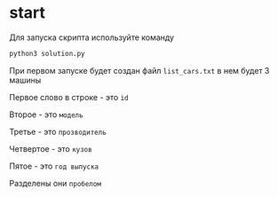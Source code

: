 # start

Для запуска скрипта используйте команду

```python
python3 solution.py
```
При первом запуске будет создан файл ```list_cars.txt``` в нем будет 3 машины 

Первое слово в строке - это ```id```

Второе - это ```модель``` 

Третье - это ```прозводитель```

Четвертое - это ```кузов```

Пятое - это ```год выпуска```

Разделены они ```пробелом```

